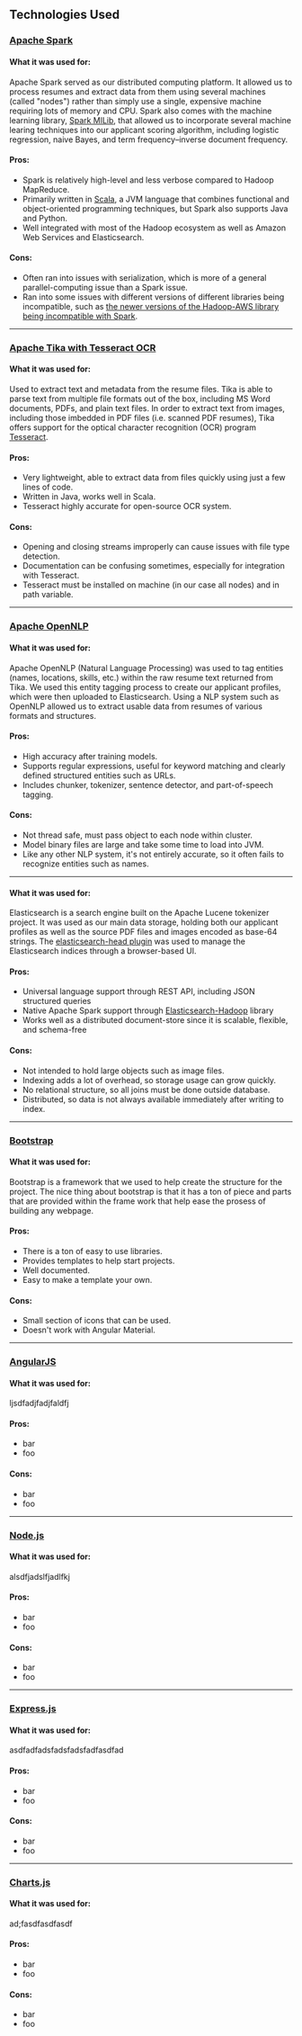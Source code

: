 
## Technologies Used

### [Apache Spark](http://spark.apache.org/) 

#### What it was used for:

Apache Spark served as our distributed computing platform.  It allowed us to process resumes and extract data from them using several machines (called "nodes") rather than simply use a single, expensive machine requiring lots of memory and CPU.  Spark also comes with the machine learning library, [Spark MlLib](http://spark.apache.org/docs/latest/mllib-guide.html), that allowed us to incorporate several machine learing techniques into our applicant scoring algorithm, including logistic regression, naive Bayes, and term frequency–inverse document frequency.

#### Pros:

* Spark is relatively high-level and less verbose compared to Hadoop MapReduce.  
* Primarily written in [Scala](http://www.scala-lang.org/), a JVM language that combines functional and object-oriented programming techniques, but Spark also supports Java and Python.
* Well integrated with most of the Hadoop ecosystem as well as Amazon Web Services and Elasticsearch.

#### Cons:

* Often ran into issues with serialization, which is more of a general parallel-computing issue than a Spark issue.
* Ran into some issues with different versions of different libraries being incompatible, such as [the newer versions of the Hadoop-AWS library being incompatible with Spark](https://issues.apache.org/jira/browse/HADOOP-12420).

---

### [Apache Tika with Tesseract OCR](https://tika.apache.org/)

#### What it was used for:

Used to extract text and metadata from the resume files.  Tika is able to parse text from multiple file formats out of the box, including MS Word documents, PDFs, and plain text files.  In order to extract text from images, including those imbedded in PDF files (i.e. scanned PDF resumes), Tika offers support for the optical character recognition (OCR) program [Tesseract](https://github.com/tesseract-ocr/tesseract).

#### Pros:

* Very lightweight, able to extract data from files quickly using just a few lines of code.
* Written in Java, works well in Scala.
* Tesseract highly accurate for open-source OCR system.

#### Cons:

* Opening and closing streams improperly can cause issues with file type detection.
* Documentation can be confusing sometimes, especially for integration with Tesseract.
* Tesseract must be installed on machine (in our case all nodes) and in path variable.

---

### [Apache OpenNLP](https://opennlp.apache.org/)


#### What it was used for:

Apache OpenNLP (Natural Language Processing) was used to tag entities (names, locations, skills, etc.) within the raw resume text returned from Tika.  We used this entity tagging process to create our applicant profiles, which were then uploaded to Elasticsearch.  Using a NLP system such as OpenNLP allowed us to extract usable data from resumes of various formats and structures.

#### Pros:

* High accuracy after training models.
* Supports regular expressions, useful for keyword matching and clearly defined structured entities such as URLs.
* Includes chunker, tokenizer, sentence detector, and part-of-speech tagging.

#### Cons:

* Not thread safe, must pass object to each node within cluster.
* Model binary files are large and take some time to load into JVM.
* Like any other NLP system, it's not entirely accurate, so it often fails to recognize entities such as names.

---

#### What it was used for:
  		  
Elasticsearch is a search engine built on the Apache Lucene tokenizer project.  It was used as our main data storage, holding both our applicant profiles as well as the source PDF files and images encoded as base-64 strings.  The [elasticsearch-head plugin](https://mobz.github.io/elasticsearch-head/) was used to manage the Elasticsearch indices through a browser-based UI.

#### Pros:
  		  
* Universal language support through REST API, including JSON structured queries
* Native Apache Spark support through [Elasticsearch-Hadoop](https://www.elastic.co/guide/en/elasticsearch/hadoop/current/spark.html) library
* Works well as a distributed document-store since it is scalable, flexible, and schema-free

#### Cons:
  		  
* Not intended to hold large objects such as image files.
* Indexing adds a lot of overhead, so storage usage can grow quickly.
* No relational structure, so all joins must be done outside database.
* Distributed, so data is not always available immediately after writing to index.

---

### [Bootstrap](http://getbootstrap.com/getting-started/)

#### What it was used for:

Bootstrap is a framework that we used to help create the structure for the project.  The nice thing about bootstrap is that it has a ton of piece and parts that are provided within the frame work that help ease the prosess of building any webpage.
#### Pros:

* There is a ton of easy to use libraries. 
* Provides templates to help start projects.
* Well documented.
* Easy to make a template your own.

#### Cons:

* Small section of icons that can be used.
* Doesn't work with Angular Material.


---

### [AngularJS](https://angularjs.org/)
#### What it was used for:

ljsdfadjfadjfaldfj
#### Pros:

* bar
* foo

#### Cons:

* bar
* foo

---

### [Node.js](https://nodejs.org/en/)
#### What it was used for:

alsdfjadslfjadlfkj
#### Pros:

* bar
* foo


#### Cons:

* bar
* foo

---

### [Express.js](https://expressjs.com/en/starter/installing.html)
#### What it was used for:

asdfadfadsfadsfadsfadfasdfad
#### Pros:

* bar
* foo

#### Cons:

* bar
* foo

---

### [Charts.js](http://www.chartjs.org/docs/)
#### What it was used for:

ad;fasdfasdfasdf
#### Pros:

* bar 
* foo

#### Cons:

* bar
* foo


